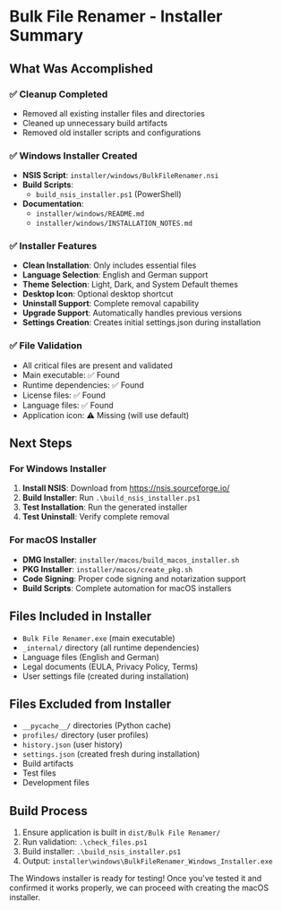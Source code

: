 # Bulk File Renamer - Installer Summary

## What Was Accomplished

### ✅ Cleanup Completed
- Removed all existing installer files and directories
- Cleaned up unnecessary build artifacts
- Removed old installer scripts and configurations

### ✅ Windows Installer Created
- **NSIS Script**: `installer/windows/BulkFileRenamer.nsi`
- **Build Scripts**: 
  - `build_nsis_installer.ps1` (PowerShell)
- **Documentation**: 
  - `installer/windows/README.md`
  - `installer/windows/INSTALLATION_NOTES.md`

### ✅ Installer Features
- **Clean Installation**: Only includes essential files
- **Language Selection**: English and German support
- **Theme Selection**: Light, Dark, and System Default themes
- **Desktop Icon**: Optional desktop shortcut
- **Uninstall Support**: Complete removal capability
- **Upgrade Support**: Automatically handles previous versions
- **Settings Creation**: Creates initial settings.json during installation

### ✅ File Validation
- All critical files are present and validated
- Main executable: ✅ Found
- Runtime dependencies: ✅ Found
- License files: ✅ Found
- Language files: ✅ Found
- Application icon: ⚠️ Missing (will use default)

## Next Steps

### For Windows Installer
1. **Install NSIS**: Download from https://nsis.sourceforge.io/
2. **Build Installer**: Run `.\build_nsis_installer.ps1`
3. **Test Installation**: Run the generated installer
4. **Test Uninstall**: Verify complete removal

### For macOS Installer
- **DMG Installer**: `installer/macos/build_macos_installer.sh`
- **PKG Installer**: `installer/macos/create_pkg.sh`
- **Code Signing**: Proper code signing and notarization support
- **Build Scripts**: Complete automation for macOS installers

## Files Included in Installer
- `Bulk File Renamer.exe` (main executable)
- `_internal/` directory (all runtime dependencies)
- Language files (English and German)
- Legal documents (EULA, Privacy Policy, Terms)
- User settings file (created during installation)

## Files Excluded from Installer
- `__pycache__/` directories (Python cache)
- `profiles/` directory (user profiles)
- `history.json` (user history)
- `settings.json` (created fresh during installation)
- Build artifacts
- Test files
- Development files

## Build Process
1. Ensure application is built in `dist/Bulk File Renamer/`
2. Run validation: `.\check_files.ps1`
3. Build installer: `.\build_nsis_installer.ps1`
4. Output: `installer\windows\BulkFileRenamer_Windows_Installer.exe`

The Windows installer is ready for testing! Once you've tested it and confirmed it works properly, we can proceed with creating the macOS installer.



